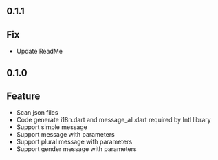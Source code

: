 ## 0.1.1
Fix
----
* Update ReadMe

## 0.1.0

Feature
---
* Scan json files
* Code generate i18n.dart and message_all.dart required by Intl library
* Support simple message
* Support message with parameters
* Support plural message with parameters
* Support gender message with parameters

